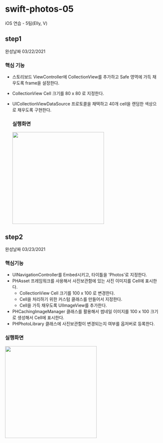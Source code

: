# swift-photos-05
iOS 연습 - 5팀(Elly, V)


## step1

완성날짜 03/22/2021

### 핵심 기능

- 스토리보드 ViewController에 CollectionView를 추가하고 Safe 영역에 가득 채우도록 frame을 설정한다.

- CollectionView Cell 크기를 80 x 80 로 지정한다.

- UICollectionViewDataSource 프로토콜을 채택하고 40개 cell을 랜덤한 색상으로 채우도록 구현한다.

  ### 실행화면

  

  <img width="300" src="https://user-images.githubusercontent.com/60229909/112099677-48cc8000-8be7-11eb-98fb-78045cf1d3fe.png">

  

## step2

완성날짜 03/23/2021

### 핵심기능

- UINavigationController를 Embed시키고, 타이틀을 'Photos'로 지정한다.
- PHAsset 프레임워크를 사용해서 사진보관함에 있는 사진 이미지를 Cell에 표시한다.
  - CollectionView Cell 크기를 100 x 100 로 변경한다.
  - Cell을 처리하기 위한 커스텀 클래스를 만들어서 지정한다.
  - Cell을 가득 채우도록 UIImageView를 추가한다.
- PHCachingImageManager 클래스를 활용해서 썸네일 이미지를 100 x 100 크기로 생성해서 Cell에 표시한다.
- PHPhotoLibrary 클래스에 사진보관함이 변경되는지 여부를 옵저버로 등록한다.



### 실행화면

<img width="300" src = "https://user-images.githubusercontent.com/60323625/112099350-b6c47780-8be6-11eb-9a4c-f7f622e2caf7.png">
